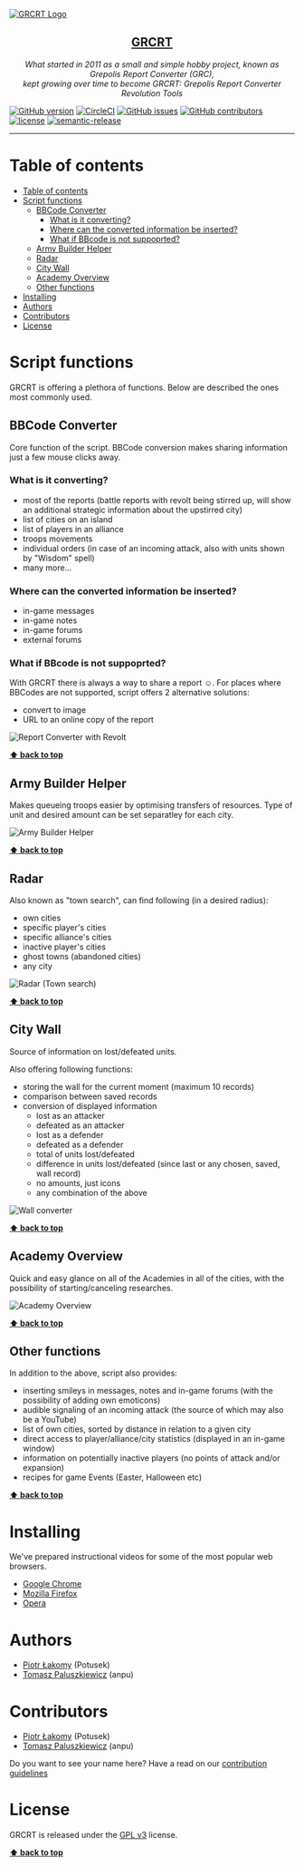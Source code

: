 [![GRCRT Logo](https://imageshack.com/a/img924/4606/RzPCrp.png)](https://grcrt.net)

<h2 align="center"><a href="https://grcrt.net">GRCRT</a></h2>

<p align="center">
  <em>What started in 2011 as a small and simple hobby project, known as Grepolis Report Converter (GRC), </br>
  kept growing over time to become GRCRT: Grepolis Report Converter Revolution Tools</em>
</p>


[![GitHub version](https://img.shields.io/github/release/grcrt/grcrt-script.svg?label=version&colorB=ff69b4)](https://github.com/grcrt/grcrt-script/releases/latest)
[![CircleCI](https://img.shields.io/circleci/project/github/grcrt/grcrt-script.svg)](https://circleci.com/gh/grcrt/grcrt-script/tree/master)
[![GitHub issues](https://img.shields.io/github/issues-raw/grcrt/grcrt-script.svg)](https://github.com/grcrt/grcrt-script/issues?q=is%3Aopen)
[![GitHub contributors](https://img.shields.io/github/contributors/grcrt/grcrt-script.svg)](https://github.com/grcrt/grcrt-script/graphs/contributors)
[![license](https://img.shields.io/github/license/grcrt/grcrt-script.svg)](https://github.com/grcrt/grcrt-script/blob/master/LICENSE)
[![semantic-release](https://img.shields.io/badge/%20%20%F0%9F%93%A6%F0%9F%9A%80-semantic--release-e10079.svg)](https://github.com/semantic-release/semantic-release)

---
# Table of contents
- [Table of contents](#table-of-contents)
- [Script functions](#script-functions)
  - [BBCode Converter](#bbcode-converter)
    - [What is it converting?](#what-is-it-converting)
    - [Where can the converted information be inserted?](#where-can-the-converted-information-be-inserted)
    - [What if BBcode is not suppoprted?](#what-if-bbcode-is-not-suppoprted)
  - [Army Builder Helper](#army-builder-helper)
  - [Radar](#radar)
  - [City Wall](#city-wall)
  - [Academy Overview](#academy-overview)
  - [Other functions](#other-functions)
- [Installing](#installing)
- [Authors](#authors)
- [Contributors](#contributors)
- [License](#license)


# Script functions
GRCRT is offering a plethora of functions. Below are described the ones most commonly used.

## BBCode Converter
Core function of the script. BBCode conversion makes sharing information just a few mouse clicks away.

### What is it converting?
  - most of the reports (battle reports with revolt being stirred up, will show an additional strategic information about the upstirred city)
  - list of cities on an island
  - list of players in an alliance
  - troops movements
  - individual orders (in case of an incoming attack, also with units shown by "Wisdom" spell)
  - many more...

### Where can the converted information be inserted?
  - in-game messages
  - in-game notes
  - in-game forums
  - external forums

### What if BBcode is not suppoprted?
With GRCRT there is always a way to share a report :relaxed:. For places where BBCodes are not supported, script offers 2 alternative solutions:
  - convert to image
  - URL to an online copy of the report

![Report Converter with Revolt](https://cdn.grcrt.net/fo/converter.png)

**[⬆ back to top](#table-of-contents)**

## Army Builder Helper
Makes queueing troops easier by optimising transfers of resources. Type of unit and desired amount can be set separatley for each city.

![Army Builder Helper](https://cdn.grcrt.net/fo/abh.png)

**[⬆ back to top](#table-of-contents)**

## Radar
Also known as "town search", can find following (in a desired radius):
  - own cities
  - specific player's cities
  - specific alliance's cities
  - inactive player's cities
  - ghost towns (abandoned cities)
  - any city

![Radar (Town search)](https://cdn.grcrt.net/fo/radar.png)

**[⬆ back to top](#table-of-contents)**

## City Wall
Source of information on lost/defeated units. 

Also offering following functions:
  - storing the wall for the current moment (maximum 10 records)
  - comparison between saved records
  - conversion of displayed information
    - lost as an attacker
    - defeated as an attacker
    - lost as a defender
    - defeated as a defender
    - total of units lost/defeated
    - difference in units lost/defeated (since last or any chosen, saved, wall record)
    - no amounts, just icons
    - any combination of the above

![Wall converter](https://cdn.grcrt.net/fo/wall.png)

**[⬆ back to top](#table-of-contents)**

## Academy Overview
Quick and easy glance on all of the Academies in all of the cities, with the possibility of starting/canceling researches.

![Academy Overview](https://cdn.grcrt.net/fo/ao.png)

**[⬆ back to top](#table-of-contents)**

## Other functions
In addition to the above, script also provides:
  - inserting smileys in messages, notes and in-game forums (with the possibility of adding own emoticons)
  - audible signaling of an incoming attack (the source of which may also be a YouTube)
  - list of own cities, sorted by distance in relation to a given city
  - direct access to player/alliance/city statistics (displayed in an in-game window)
  - information on potentially inactive players (no points of attack and/or expansion)
  - recipes for game Events (Easter, Halloween etc)

**[⬆ back to top](#table-of-contents)**

# Installing
We've prepared instructional videos for some of the most popular web browsers.
  - [Google Chrome](https://www.youtube.com/watch?v=tc-5lj8L8xI)
  - [Mozilla Firefox](https://www.youtube.com/watch?v=8hBdSGRiheI)
  - [Opera](https://www.youtube.com/watch?v=Dq4TNTQ7iRo)

# Authors
  - [Piotr Łakomy](https://github.com/Potusek) (Potusek)
  - [Tomasz Paluszkiewicz](https://github.com/tomaski) (anpu)

# Contributors
  - [Piotr Łakomy](https://github.com/Potusek) (Potusek)
  - [Tomasz Paluszkiewicz](https://github.com/tomaski) (anpu)

Do you want to see your name here? Have a read on our [contribution guidelines](https://github.com/grcrt/grcrt-script/blob/master/.github/CONTRIBUTING.md)

# License
GRCRT is released under the [GPL v3](https://github.com/grcrt/grcrt-script/blob/master/LICENSE) license.

**[⬆ back to top](#table-of-contents)**
